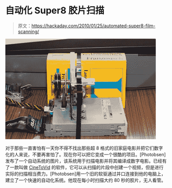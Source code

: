 # 自动化 Super8 胶片扫描

> 原文：<https://hackaday.com/2010/01/25/automated-super8-film-scanning/>

![](img/dfbddc9e8cf4fd783388516c0e9d480b.png "4300041687_d667f15c6d")

对于那些一直害怕有一天你不得不找出那些超 8 格式的旧家庭电影并把它们数字化的人来说，不要再害怕了。现在你可以把它变成一个很酷的项目。[Photobsen]发布了一个自动系统的图片，该系统用于扫描电影并将其编译成数字电影。已经有了一款叫做 [CineToVid](http://hosting.aktionspotenzial.de/CineToVidWiki/index.php/Hauptseite) 的软件，它可以从扫描的片段中创建一个视频，但是进行实际的扫描相当费力。[Photobsen]用一个旧的软驱通过并口连接到他的电脑上，建立了一个快速的自动化系统。他现在每小时扫描大约 80 秒的胶片，无人看管。